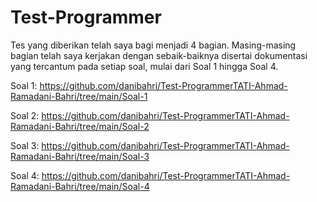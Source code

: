 # Test-Programmer

Tes yang diberikan telah saya bagi menjadi 4 bagian. Masing-masing bagian telah saya kerjakan dengan sebaik-baiknya disertai dokumentasi yang tercantum pada setiap soal, mulai dari Soal 1 hingga Soal 4.

Soal 1:
https://github.com/danibahri/Test-ProgrammerTATI-Ahmad-Ramadani-Bahri/tree/main/Soal-1

Soal 2:
https://github.com/danibahri/Test-ProgrammerTATI-Ahmad-Ramadani-Bahri/tree/main/Soal-2

Soal 3:
https://github.com/danibahri/Test-ProgrammerTATI-Ahmad-Ramadani-Bahri/tree/main/Soal-3

Soal 4:
https://github.com/danibahri/Test-ProgrammerTATI-Ahmad-Ramadani-Bahri/tree/main/Soal-4
